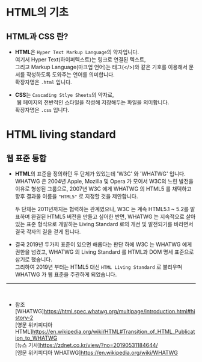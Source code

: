 # HTML의 기초

## HTML과 CSS 란?

- **HTML**은 `Hyper Text Markup Language`의 약자입니다. <br>여기서 Hyper Text(하이퍼텍스트)는 링크로 연결된 텍스트, <br>
  그리고 Markup Language(마크업 언어)는 태그(</>)와 같은 기호를 이용해서 문서를 작성하도록 도와주는 언어를 의미합니다. <br>
  확장자명은 `.html` 입니다.

- **CSS**는 `Cascading Stlye Sheets`의 약자로,<br>
   웹 페이지의 전반적인 스타일을 작성해 저장해두는 파일을 의미합니다.<br>
  확장자명은 `.css` 입니다.
  <br>

# HTML living standard
## 웹 표준 통합
- **HTML**의 표준을 정의하던 두 단체가 있었는데 'W3C' 와 'WHATWG' 입니다. <br>
  WHATWG 은 2004년 Apple, Mozilla 및 Opera 가 모여서 W3C의 느린 발전을 이유로 형성된 그룹으로, 2007년 W3C 에게 WHATWG 의 HTML5 를 채택하고 향후 결과물 이름을 `"HTML5"` 로 지정할 것을 제안합니다.
  
  두 단체는 2011년까지는 협력하는 관계였으나, W3C 는 계속 HTML5.1 ~ 5.2를 발표하며 완결된 HTML5 버전을 만들고 싶어한 반면, WHATWG 는 지속적으로 살아있는 표준 형식으로 개발하는 Living Standard 로의 개선 및 발전되기를 바라면서 결국 각자의 길을 걷게 됩니다.
  
- 결국 2019년 두가지 표준이 있으면 해롭다는 판단 하에 W3C 는 WHATWG 에게 권한을 넘겼고, WHATWG 의 Living Standard 를 HTML과 DOM 명세 표준으로 삼기로 했습니다.<br>
  그리하여 2019년 부터는 HTML5 대신 `HTML Living Standard` 로 불리우며 WHATWG 가 웹 표준을 주관하게 되었습니다.<br>
 
* * *
<br>

- 참조 <br>
[WHATWG]<https://html.spec.whatwg.org/multipage/introduction.html#history-2> <br>
[영문 위키피디아 HTML]<https://en.wikipedia.org/wiki/HTML#Transition_of_HTML_Publication_to_WHATWG> <br>
[뉴스 기사]<https://zdnet.co.kr/view/?no=20190531184644/> <br>
[영문 위키피디아 WHATWG]<https://en.wikipedia.org/wiki/WHATWG>
  
  
  
